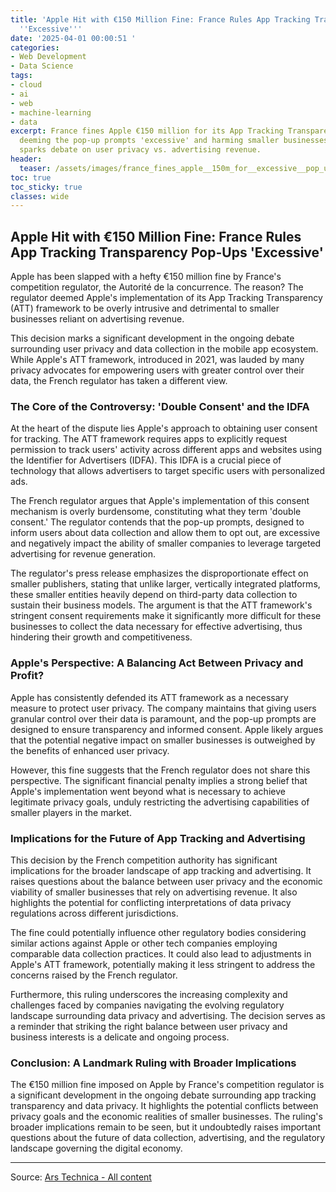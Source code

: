 ```yaml
---
title: 'Apple Hit with €150 Million Fine: France Rules App Tracking Transparency Pop-Ups
  ''Excessive'''
date: '2025-04-01 00:00:51 '
categories:
- Web Development
- Data Science
tags:
- cloud
- ai
- web
- machine-learning
- data
excerpt: France fines Apple €150 million for its App Tracking Transparency (ATT) implementation,
  deeming the pop-up prompts 'excessive' and harming smaller businesses.  The ruling
  sparks debate on user privacy vs. advertising revenue.
header:
  teaser: /assets/images/france_fines_apple__150m_for__excessive__pop_ups_t_20250401000049.jpg
toc: true
toc_sticky: true
classes: wide
---
```


## Apple Hit with €150 Million Fine: France Rules App Tracking Transparency Pop-Ups 'Excessive'

Apple has been slapped with a hefty €150 million fine by France's competition regulator, the Autorité de la concurrence.  The reason?  The regulator deemed Apple's implementation of its App Tracking Transparency (ATT) framework to be overly intrusive and detrimental to smaller businesses reliant on advertising revenue.

This decision marks a significant development in the ongoing debate surrounding user privacy and data collection in the mobile app ecosystem.  While Apple's ATT framework, introduced in 2021, was lauded by many privacy advocates for empowering users with greater control over their data, the French regulator has taken a different view.

### The Core of the Controversy:  'Double Consent' and the IDFA

At the heart of the dispute lies Apple's approach to obtaining user consent for tracking.  The ATT framework requires apps to explicitly request permission to track users' activity across different apps and websites using the Identifier for Advertisers (IDFA). This IDFA is a crucial piece of technology that allows advertisers to target specific users with personalized ads.

The French regulator argues that Apple's implementation of this consent mechanism is overly burdensome, constituting what they term 'double consent.'  The regulator contends that the pop-up prompts, designed to inform users about data collection and allow them to opt out, are excessive and negatively impact the ability of smaller companies to leverage targeted advertising for revenue generation.

The regulator's press release emphasizes the disproportionate effect on smaller publishers, stating that unlike larger, vertically integrated platforms, these smaller entities heavily depend on third-party data collection to sustain their business models.  The argument is that the ATT framework's stringent consent requirements make it significantly more difficult for these businesses to collect the data necessary for effective advertising, thus hindering their growth and competitiveness.

### Apple's Perspective: A Balancing Act Between Privacy and Profit?

Apple has consistently defended its ATT framework as a necessary measure to protect user privacy.  The company maintains that giving users granular control over their data is paramount, and the pop-up prompts are designed to ensure transparency and informed consent.  Apple likely argues that the potential negative impact on smaller businesses is outweighed by the benefits of enhanced user privacy.

However, this fine suggests that the French regulator does not share this perspective.  The significant financial penalty implies a strong belief that Apple's implementation went beyond what is necessary to achieve legitimate privacy goals, unduly restricting the advertising capabilities of smaller players in the market.

### Implications for the Future of App Tracking and Advertising

This decision by the French competition authority has significant implications for the broader landscape of app tracking and advertising.  It raises questions about the balance between user privacy and the economic viability of smaller businesses that rely on advertising revenue.  It also highlights the potential for conflicting interpretations of data privacy regulations across different jurisdictions.

The fine could potentially influence other regulatory bodies considering similar actions against Apple or other tech companies employing comparable data collection practices.  It could also lead to adjustments in Apple's ATT framework, potentially making it less stringent to address the concerns raised by the French regulator.

Furthermore, this ruling underscores the increasing complexity and challenges faced by companies navigating the evolving regulatory landscape surrounding data privacy and advertising.  The decision serves as a reminder that striking the right balance between user privacy and business interests is a delicate and ongoing process.

### Conclusion:  A Landmark Ruling with Broader Implications

The €150 million fine imposed on Apple by France's competition regulator is a significant development in the ongoing debate surrounding app tracking transparency and data privacy.  It highlights the potential conflicts between privacy goals and the economic realities of smaller businesses.  The ruling's broader implications remain to be seen, but it undoubtedly raises important questions about the future of data collection, advertising, and the regulatory landscape governing the digital economy.

---

Source: [Ars Technica - All content](https://arstechnica.com/tech-policy/2025/03/france-fines-apple-e150m-for-excessive-pop-ups-that-let-users-reject-tracking/)